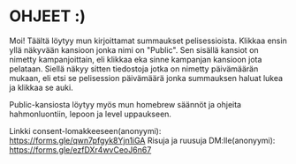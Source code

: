 # OHJEET :)

Moi! Täältä löytyy mun kirjoittamat summaukset pelisessioista.
Klikkaa ensin yllä näkyvään kansioon jonka nimi on "Public".
Sen sisällä kansiot on nimetty kampanjoittain, eli klikkaa eka sinne kampanjan kansioon jota pelataan.
Siellä näkyy sitten tiedostoja jotka on nimetty päivämäärän mukaan,
eli etsi se pelisession päivämäärä jonka summauksen haluat lukea ja klikkaa se auki.

Public-kansiosta löytyy myös mun homebrew säännöt ja ohjeita hahmonluontiin, lepoon ja level uppaukseen.

Linkki consent-lomakkeeseen(anonyymi): https://forms.gle/qwn7pfgyk8Yjn1iGA
Risuja ja ruusuja DM:lle(anonyymi): https://forms.gle/ezfDXr4wvCeoJ6n67